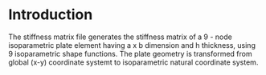 # Introduction
The stiffness matrix file generates the stiffness matrix of a 9 - node isoparametric plate element having a x b dimension and h thickness, using 9 isoparametric shape functions.
The plate geometry is transformed from global (x-y) coordinate systemt to isoparametric natural coordinate system.

